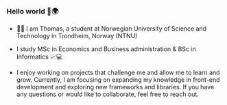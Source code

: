 ### Hello world 👋🌍

- 👦🏻 I am Thomas, a student at Norwegian University of Science and Technology in Trondheim, Norway (NTNU)
- I study MSc in Economics and Business administration & BSc in Informatics 📈💻

- I enjoy working on projects that challenge me and allow me to learn and grow. Currently, I am focusing on expanding my knowledge in front-end development and exploring new frameworks and libraries. If you have any questions or would like to collaborate, feel free to reach out.